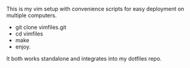 This is my vim setup with convenience scripts for easy
deployment on multiple computers.

- git clone vimfiles.git
- cd vimfiles
- make
- enjoy.

It both works standalone and integrates into my dotfiles repo.

